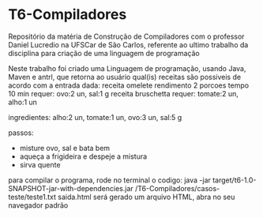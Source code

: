 # T6-Compiladores
Repositório da matéria de Construção de Compiladores com o professor Daniel Lucredio na UFSCar de São Carlos, referente ao ultimo trabalho da disciplina para criação de uma linguagem de programação 


Neste trabalho foi criado uma Linguagem de programação, usando Java, Maven e antrl, que retorna ao usuário qual(is) receitas são possiveis de acordo com a entrada dada: receita omelete rendimento 2 porcoes tempo 10 min requer: ovo:2 un, sal:1 g
receita bruschetta requer: tomate:2 un, alho:1 un

ingredientes: alho:2 un, tomate:1 un, ovo:3 un, sal:5 g

passos:
- misture ovo, sal e bata bem
- aqueça a frigideira e despeje a mistura
- sirva quente


para compilar o programa, rode no terminal o codigo: java -jar target/t6-1.0-SNAPSHOT-jar-with-dependencies.jar /T6-Compiladores/casos-teste/teste1.txt saida.html
será gerado um arquivo HTML, abra no seu navegador padrão
